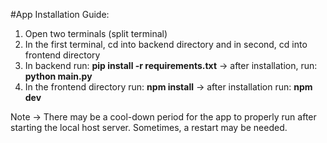 #App Installation Guide:
1. Open two terminals (split terminal)
2. In the first terminal, cd into backend directory and in second, cd into frontend directory
3. In backend run: **pip install -r requirements.txt** -> after installation, run: **python main.py**
4. In the frontend directory run: **npm install** -> after installation run: **npm dev**

Note -> There may be a cool-down period for the app to properly run after starting the local host server. Sometimes, a restart may be needed.
